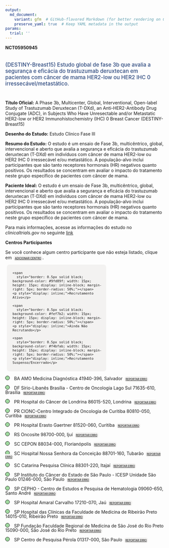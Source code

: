 ```yaml
---
output: 
  md_document:
    variant: gfm  # GitHub-flavored Markdown (for better rendering on GitHub)
    preserve_yaml: true  # Keep YAML metadata in the output
params:
  trial: ''
---
```


**NCT05950945**

<div style="padding: 5px 5px 5px 0px; font-size: 1.20em; font-weight: 500; color: #2E4A7F; text-align: left; margin-bottom: 20px">

(DESTINY-Breast15) Estudo global de fase 3b que avalia a segurança e
eficácia do trastuzumab deruxtecan em pacientes com câncer de mama
HER2-low ou HER2 IHC 0 irressecável/metastático.

</div>

**Título Oficial:** A Phase 3b, Multicenter, Global, Interventional,
Open-label Study of Trastuzumab Deruxtecan (T-DXd), an
Anti-HER2-Antibody Drug Conjugate (ADC), in Subjects Who Have
Unresectable and/or Metastatic HER2-low or HER2 Immunohistochemistry
(IHC) 0 Breast Cancer (DESTINY-Breast15)

**Desenho do Estudo:** Estudo Clinico Fase III

**Resumo do Estudo:** O estudo é um ensaio de Fase 3b, multicêntrico,
global, intervencional e aberto que avalia a segurança e eficácia do
trastuzumab deruxtecan (T-DXd) em indivíduos com câncer de mama HER2-low
ou HER2 IHC 0 irressecável e/ou metastático. A população-alvo inclui
participantes que são tanto receptores hormonais (HR) negativos quanto
positivos. Os resultados se concentram em avaliar o impacto do
tratamento neste grupo específico de pacientes com câncer de mama.

**Paciente Ideal:** O estudo é um ensaio de Fase 3b, multicêntrico,
global, intervencional e aberto que avalia a segurança e eficácia do
trastuzumab deruxtecan (T-DXd) em indivíduos com câncer de mama HER2-low
ou HER2 IHC 0 irressecável e/ou metastático. A população-alvo inclui
participantes que são tanto receptores hormonais (HR) negativos quanto
positivos. Os resultados se concentram em avaliar o impacto do
tratamento neste grupo específico de pacientes com câncer de mama.

Para mais informações, acesse as informações do estudo no
*clinicaltrials.gov* no seguinte
[link](https://clinicaltrials.gov/ct2/show/NCT05950945)

**Centros Participantes**

Se você conhece algum centro participante que não esteja listado, clique
em
<span style="color: #2E4A7F; margin-left: 2px; padding: 4px; background-color: #f3f2f1; border-radius: 8px; font-weight: 500; font-size: 0.6em"><a
href="https://flazar.shinyapps.io/formsapp?study_nct_id=NCT05950945&amp;location_id=N%2FA&amp;location_full_name=N%2FA&amp;form_type=Adicionar%20Centro"
target="_blank">ADICIONAR CENTRO</a></span>.

<div style="margin-bottom: 8px; margin-left: 5px; padding: 8px; max-width: 300px; background-color: #f3f2f1; border-radius: 8px; font-size: 0.9em">

<div style="margin-left: 10px;">

    <span 
      style="border: 0.5px solid black; background-color: #9fd89f; width: 15px; height: 15px; display: inline-block; margin-right: 5px; border-radius: 50%;"></span>
    <p style="display: inline;">Recrutamento Ativo</p>

</div>

<div style="margin-left: 10px;">

    <span 
      style="border: 0.5px solid black; background-color: #fef7b2; width: 15px; height: 15px; display: inline-block; margin-right: 5px; border-radius: 50%;"></span>
    <p style="display: inline;">Ainda Não Recrutando</p>

</div>

<div style="margin-left: 10px;">

    <span 
      style="border: 0.5px solid black; background-color: #f4bfab; width: 15px; height: 15px; display: inline-block; margin-right: 5px; border-radius: 50%;"></span>
    <p style="display: inline;">Recrutamento Suspenso/Encerrado</p>

</div>

</div>

<span style="line-height: 1.0;"><span style="border: 0.5px solid black; display: inline-block; width: 12px; height: 12px; border-radius: 50%; margin-right: 10px; padding-bottom: 0px; background-color: #9fd89f;"></span>
BA AMO Medicina Diagnóstica 41940-396, Salvador
<span style="color: #2E4A7F; margin-left: 2px; padding: 4px; background-color: #f3f2f1; border-radius: 8px; font-weight: 500; font-size: 0.6em"><a
href="https://flazar.shinyapps.io/formsapp?study_nct_id=NCT05950945&amp;location_id=ENSINOETERAPIADEINOVACAOCLINICAAMOETICASALVADOR41810570BRAZIL&amp;location_full_name=AMO%20Medicina%20Diagn%C3%B3stica%2C%2041940-396%2C%20Salvador&amp;form_type=Reportar%20Erro"
target="_blank">REPORTAR ERRO</a></span></span>

<span style="line-height: 1.0;"><span style="border: 0.5px solid black; display: inline-block; width: 12px; height: 12px; border-radius: 50%; margin-right: 10px; padding-bottom: 0px; background-color: #9fd89f;"></span>
DF Sírio-Libanês Brasília - Centro de Oncologia Lago Sul 71635-610,
Brasília
<span style="color: #2E4A7F; margin-left: 2px; padding: 4px; background-color: #f3f2f1; border-radius: 8px; font-weight: 500; font-size: 0.6em"><a
href="https://flazar.shinyapps.io/formsapp?study_nct_id=NCT05950945&amp;location_id=CENTRODEONCOLOGIAUNIDADEBRASILIAHOSPITALSIRIOLIBANESBRASILIA71635610BRAZIL&amp;location_full_name=S%C3%ADrio-Liban%C3%AAs%20Bras%C3%ADlia%20-%20Centro%20de%20Oncologia%20Lago%20Sul%2C%2071635-610%2C%20Bras%C3%ADlia&amp;form_type=Reportar%20Erro"
target="_blank">REPORTAR ERRO</a></span></span>

<span style="line-height: 1.0;"><span style="border: 0.5px solid black; display: inline-block; width: 12px; height: 12px; border-radius: 50%; margin-right: 10px; padding-bottom: 0px; background-color: #9fd89f;"></span>
PR Hospital do Câncer de Londrina 86015-520, Londrina
<span style="color: #2E4A7F; margin-left: 2px; padding: 4px; background-color: #f3f2f1; border-radius: 8px; font-weight: 500; font-size: 0.6em"><a
href="https://flazar.shinyapps.io/formsapp?study_nct_id=NCT05950945&amp;location_id=INSTITUTODECANCERDELONDRINALONDRINA86015520BRAZIL&amp;location_full_name=Hospital%20do%20C%C3%A2ncer%20de%20Londrina%2C%2086015-520%2C%20Londrina&amp;form_type=Reportar%20Erro"
target="_blank">REPORTAR ERRO</a></span></span>

<span style="line-height: 1.0;"><span style="border: 0.5px solid black; display: inline-block; width: 12px; height: 12px; border-radius: 50%; margin-right: 10px; padding-bottom: 0px; background-color: #9fd89f;"></span>
PR CIONC-Centro Integrado de Oncologia de Curitiba 80810-050, Curitiba
<span style="color: #2E4A7F; margin-left: 2px; padding: 4px; background-color: #f3f2f1; border-radius: 8px; font-weight: 500; font-size: 0.6em"><a
href="https://flazar.shinyapps.io/formsapp?study_nct_id=NCT05950945&amp;location_id=CIONCCENTROINTEGRADODEONCOLOGIADECURITIBACURITIBA80810050BRAZIL&amp;location_full_name=CIONC-Centro%20Integrado%20de%20Oncologia%20de%20Curitiba%2C%2080810-050%2C%20Curitiba&amp;form_type=Reportar%20Erro"
target="_blank">REPORTAR ERRO</a></span></span>

<span style="line-height: 1.0;"><span style="border: 0.5px solid black; display: inline-block; width: 12px; height: 12px; border-radius: 50%; margin-right: 10px; padding-bottom: 0px; background-color: #9fd89f;"></span>
PR Hospital Erasto Gaertner 81520-060, Curitiba
<span style="color: #2E4A7F; margin-left: 2px; padding: 4px; background-color: #f3f2f1; border-radius: 8px; font-weight: 500; font-size: 0.6em"><a
href="https://flazar.shinyapps.io/formsapp?study_nct_id=NCT05950945&amp;location_id=HOSPITALERASTOGAERTNERLIGAPARANAENSEDECOMBATEAOCANCERCURITIBA81520060BRAZIL&amp;location_full_name=Hospital%20Erasto%20Gaertner%2C%2081520-060%2C%20Curitiba&amp;form_type=Reportar%20Erro"
target="_blank">REPORTAR ERRO</a></span></span>

<span style="line-height: 1.0;"><span style="border: 0.5px solid black; display: inline-block; width: 12px; height: 12px; border-radius: 50%; margin-right: 10px; padding-bottom: 0px; background-color: #9fd89f;"></span>
RS Oncosite 98700-000, Ijuí
<span style="color: #2E4A7F; margin-left: 2px; padding: 4px; background-color: #f3f2f1; border-radius: 8px; font-weight: 500; font-size: 0.6em"><a
href="https://flazar.shinyapps.io/formsapp?study_nct_id=NCT05950945&amp;location_id=ONCOSITECENTRODEPESQUISACLINICAEONCOLOGIAIJUI98700000BRAZIL&amp;location_full_name=Oncosite%2C%2098700-000%2C%20Iju%C3%AD&amp;form_type=Reportar%20Erro"
target="_blank">REPORTAR ERRO</a></span></span>

<span style="line-height: 1.0;"><span style="border: 0.5px solid black; display: inline-block; width: 12px; height: 12px; border-radius: 50%; margin-right: 10px; padding-bottom: 0px; background-color: #9fd89f;"></span>
SC CEPON 88034-000, Florianópolis
<span style="color: #2E4A7F; margin-left: 2px; padding: 4px; background-color: #f3f2f1; border-radius: 8px; font-weight: 500; font-size: 0.6em"><a
href="https://flazar.shinyapps.io/formsapp?study_nct_id=NCT05950945&amp;location_id=CEPONCENTRODEPESQUISASONCOLOGICASDESANTACATARINAFLORIANOPOLIS88034000BRAZIL&amp;location_full_name=CEPON%2C%2088034-000%2C%20Florian%C3%B3polis&amp;form_type=Reportar%20Erro"
target="_blank">REPORTAR ERRO</a></span></span>

<span style="line-height: 1.0;"><span style="border: 0.5px solid black; display: inline-block; width: 12px; height: 12px; border-radius: 50%; margin-right: 10px; padding-bottom: 0px; background-color: #9fd89f;"></span>
SC Hospital Nossa Senhora da Conceição 88701-160, Tubarão
<span style="color: #2E4A7F; margin-left: 2px; padding: 4px; background-color: #f3f2f1; border-radius: 8px; font-weight: 500; font-size: 0.6em"><a
href="https://flazar.shinyapps.io/formsapp?study_nct_id=NCT05950945&amp;location_id=HOSPITALNOSSASENHORADACONCEICAORIOGRANDEDOSUL88701160BRAZIL&amp;location_full_name=Hospital%20Nossa%20Senhora%20da%20Concei%C3%A7%C3%A3o%2C%2088701-160%2C%20Tubar%C3%A3o&amp;form_type=Reportar%20Erro"
target="_blank">REPORTAR ERRO</a></span></span>

<span style="line-height: 1.0;"><span style="border: 0.5px solid black; display: inline-block; width: 12px; height: 12px; border-radius: 50%; margin-right: 10px; padding-bottom: 0px; background-color: #9fd89f;"></span>
SC Catarina Pesquisa Clínica 88301-220, Itajaí
<span style="color: #2E4A7F; margin-left: 2px; padding: 4px; background-color: #f3f2f1; border-radius: 8px; font-weight: 500; font-size: 0.6em"><a
href="https://flazar.shinyapps.io/formsapp?study_nct_id=NCT05950945&amp;location_id=CATARINAPESQUISACLINICASANTACATARINA88301220BRAZIL&amp;location_full_name=Catarina%20Pesquisa%20Cl%C3%ADnica%2C%2088301-220%2C%20Itaja%C3%AD&amp;form_type=Reportar%20Erro"
target="_blank">REPORTAR ERRO</a></span></span>

<span style="line-height: 1.0;"><span style="border: 0.5px solid black; display: inline-block; width: 12px; height: 12px; border-radius: 50%; margin-right: 10px; padding-bottom: 0px; background-color: #9fd89f;"></span>
SP Instituto do Câncer do Estado de São Paulo - ICESP Unidade São Paulo
01246-000, São Paulo
<span style="color: #2E4A7F; margin-left: 2px; padding: 4px; background-color: #f3f2f1; border-radius: 8px; font-weight: 500; font-size: 0.6em"><a
href="https://flazar.shinyapps.io/formsapp?study_nct_id=NCT05950945&amp;location_id=ICESPINSTITUTODOCANCERDOESTADODESAOPAULOOCTAVIOFRIASDEOLIVEIRASAOPAULO01246000BRAZIL&amp;location_full_name=Instituto%20do%20C%C3%A2ncer%20do%20Estado%20de%20S%C3%A3o%20Paulo%20-%20ICESP%20Unidade%20S%C3%A3o%20Paulo%2C%2001246-000%2C%20S%C3%A3o%20Paulo&amp;form_type=Reportar%20Erro"
target="_blank">REPORTAR ERRO</a></span></span>

<span style="line-height: 1.0;"><span style="border: 0.5px solid black; display: inline-block; width: 12px; height: 12px; border-radius: 50%; margin-right: 10px; padding-bottom: 0px; background-color: #9fd89f;"></span>
SP CEPHO - Centro de Estudos e Pesquisa de Hematologia 09060-650, Santo
André
<span style="color: #2E4A7F; margin-left: 2px; padding: 4px; background-color: #f3f2f1; border-radius: 8px; font-weight: 500; font-size: 0.6em"><a
href="https://flazar.shinyapps.io/formsapp?study_nct_id=NCT05950945&amp;location_id=CEPHOCENTRODEESTUDOSEPESQUISASDEHEMATOLOGIAEONCOLOGIASANTOANDRE09060650BRAZIL&amp;location_full_name=CEPHO%20-%20Centro%20de%20Estudos%20e%20Pesquisa%20de%20Hematologia%2C%2009060-650%2C%20Santo%20Andr%C3%A9&amp;form_type=Reportar%20Erro"
target="_blank">REPORTAR ERRO</a></span></span>

<span style="line-height: 1.0;"><span style="border: 0.5px solid black; display: inline-block; width: 12px; height: 12px; border-radius: 50%; margin-right: 10px; padding-bottom: 0px; background-color: #9fd89f;"></span>
SP Hospital Amaral Carvalho 17210-070, Jaú
<span style="color: #2E4A7F; margin-left: 2px; padding: 4px; background-color: #f3f2f1; border-radius: 8px; font-weight: 500; font-size: 0.6em"><a
href="https://flazar.shinyapps.io/formsapp?study_nct_id=NCT05950945&amp;location_id=FUNDACAODOUTORAMARALCARVALHOJAU17210080BRAZIL&amp;location_full_name=Hospital%20Amaral%20Carvalho%2C%2017210-070%2C%20Ja%C3%BA&amp;form_type=Reportar%20Erro"
target="_blank">REPORTAR ERRO</a></span></span>

<span style="line-height: 1.0;"><span style="border: 0.5px solid black; display: inline-block; width: 12px; height: 12px; border-radius: 50%; margin-right: 10px; padding-bottom: 0px; background-color: #9fd89f;"></span>
SP Hospital das Clínicas da Faculdade de Medicina de Ribeirão Preto
14015-010, Ribeirão Preto
<span style="color: #2E4A7F; margin-left: 2px; padding: 4px; background-color: #f3f2f1; border-radius: 8px; font-weight: 500; font-size: 0.6em"><a
href="https://flazar.shinyapps.io/formsapp?study_nct_id=NCT05950945&amp;location_id=HOSPITALDASCLINICASFMRPUSPRIBERAOPRETO14015010BRAZIL&amp;location_full_name=Hospital%20das%20Cl%C3%ADnicas%20da%20Faculdade%20de%20Medicina%20de%20Ribeir%C3%A3o%20Preto%2C%2014015-010%2C%20Ribeir%C3%A3o%20Preto&amp;form_type=Reportar%20Erro"
target="_blank">REPORTAR ERRO</a></span></span>

<span style="line-height: 1.0;"><span style="border: 0.5px solid black; display: inline-block; width: 12px; height: 12px; border-radius: 50%; margin-right: 10px; padding-bottom: 0px; background-color: #9fd89f;"></span>
SP Fundação Faculdade Regional de Medicina de São José do Rio Preto
15090-000, São José do Rio Preto
<span style="color: #2E4A7F; margin-left: 2px; padding: 4px; background-color: #f3f2f1; border-radius: 8px; font-weight: 500; font-size: 0.6em"><a
href="https://flazar.shinyapps.io/formsapp?study_nct_id=NCT05950945&amp;location_id=FUNDACAOFACULDADEREGIONALDEMEDICINADESAOJOSEDORIOPRETOSAOJOSEDORIOPRETO15090000BRAZIL&amp;location_full_name=Funda%C3%A7%C3%A3o%20Faculdade%20Regional%20de%20Medicina%20de%20S%C3%A3o%20Jos%C3%A9%20do%20Rio%20Preto%2C%2015090-000%2C%20S%C3%A3o%20Jos%C3%A9%20do%20Rio%20Preto&amp;form_type=Reportar%20Erro"
target="_blank">REPORTAR ERRO</a></span></span>

<span style="line-height: 1.0;"><span style="border: 0.5px solid black; display: inline-block; width: 12px; height: 12px; border-radius: 50%; margin-right: 10px; padding-bottom: 0px; background-color: #9fd89f;"></span>
SP Centro de Pesquisa Pérola 01317-000, São Paulo
<span style="color: #2E4A7F; margin-left: 2px; padding: 4px; background-color: #f3f2f1; border-radius: 8px; font-weight: 500; font-size: 0.6em"><a
href="https://flazar.shinyapps.io/formsapp?study_nct_id=NCT05950945&amp;location_id=CLINICADEPESQUISASECENTRODEESTUDOSEMONCOLOGIAGINECOLOGICAEMAMARIALTDASAOPAULO01317001BRAZIL&amp;location_full_name=Centro%20de%20Pesquisa%20P%C3%A9rola%2C%2001317-000%2C%20S%C3%A3o%20Paulo&amp;form_type=Reportar%20Erro"
target="_blank">REPORTAR ERRO</a></span></span>
